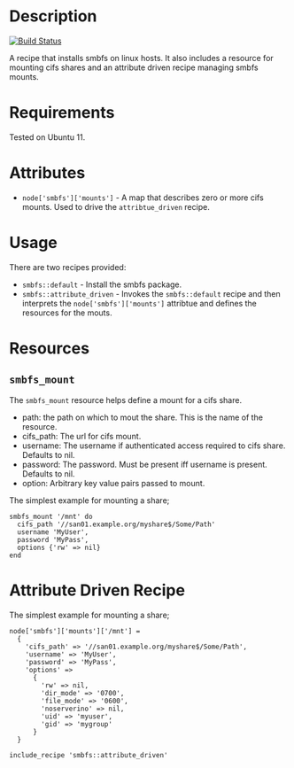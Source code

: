Description
===========

[![Build Status](https://secure.travis-ci.org/realityforge/chef-smbfs.png?branch=master)](http://travis-ci.org/realityforge/chef-smbfs)

A recipe that installs smbfs on linux hosts. It also includes a resource for mounting cifs shares and an attribute driven recipe managing smbfs mounts.

Requirements
============

Tested on Ubuntu 11.

Attributes
==========

* `node['smbfs']['mounts']` - A map that describes zero or more cifs mounts. Used to drive the `attribtue_driven` recipe.

Usage
=====

There are two recipes provided:

* `smbfs::default` - Install the smbfs package.
* `smbfs::attribute_driven` - Invokes the `smbfs::default` recipe and then interprets the `node['smbfs']['mounts']`
  attribtue and defines the resources for the mouts.

Resources
=========

`smbfs_mount`
-------------

The `smbfs_mount` resource helps define a mount for a cifs share.

- path: the path on which to mout the share. This is the name of the resource.
- cifs_path: The url for cifs mount.
- username: The username if authenticated access required to cifs share. Defaults to nil.
- password: The password. Must be present iff username is present. Defaults to nil.
- option: Arbitrary key value pairs passed to mount.

The simplest example for mounting a share;

    smbfs_mount '/mnt' do
      cifs_path '//san01.example.org/myshare$/Some/Path'
      username 'MyUser',
      password 'MyPass',
      options {'rw' => nil}
    end

Attribute Driven Recipe
=======================

The simplest example for mounting a share;

    node['smbfs']['mounts']['/mnt'] =
      {
        'cifs_path' => '//san01.example.org/myshare$/Some/Path',
        'username' => 'MyUser',
        'password' => 'MyPass',
        'options' =>
          {
            'rw' => nil,
            'dir_mode' => '0700',
            'file_mode' => '0600',
            'noserverino' => nil,
            'uid' => 'myuser',
            'gid' => 'mygroup'
          }
      }

    include_recipe 'smbfs::attribute_driven'
